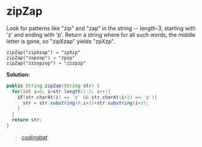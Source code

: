 # zipZap

Look for patterns like "zip" and "zap" in the string -- length-3, starting with 'z' and ending with 'p'. Return a string where for all such words, the middle letter is gone, so "zipXzap" yields "zpXzp".

```
zipZap("zipXzap") → "zpXzp"
zipZap("zopzop") → "zpzp"
zipZap("zzzopzop") → "zzzpzp"
```

**Solution:**

```java
public String zipZap(String str) {
  for(int i=0; i<str.length()-2; i++){
    if(str.charAt(i) == 'z' && str.charAt(i+2) == 'p'){
      str = str.substring(0,i+1)+str.substring(i+2);
    }
  }
  return str;
}
```

> _[codingbat](https://codingbat.com/prob/p180759)_